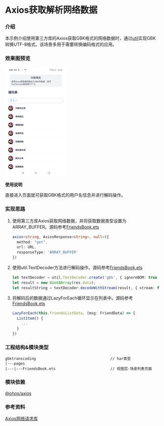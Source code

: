# Axios获取解析网络数据

### 介绍

本示例介绍使用第三方库的Axios获取GBK格式的网络数据时，通过[util](https://developer.huawei.com/consumer/cn/doc/harmonyos-references-V2/js-apis-util-0000001428062016-V2)实现GBK转换UTF-8格式。该场景多用于需要转换编码格式的应用。

### 效果图预览

<img src="../../screenshots/device/FriendsBook.jpeg" width="200">

**使用说明**

直接进入页面就可获取GBK格式的用户名信息并进行解码操作。

### 实现思路

1. 使用第三方库Axios获取网络数据，并将获取数据类型设置为ARRAY_BUFFER。源码参考[FriendsBook.ets](./src/main/ets/pages/FriendsBook.ets)
    ```typescript
    axios<string, AxiosResponse<string>, null>({
      method: "get",
      url: URL,
      responseType: 'ARRAY_BUFFER'
    })
    ```
2. 使用util.TextDecoder方法进行解码操作。源码参考[FriendsBook.ets](./src/main/ets/pages/FriendsBook.ets)
    ```typescript
    let textDecoder = util.TextDecoder.create('gbk', { ignoreBOM: true });
    let result = new Uint8Array(res.data);
    let resultString = textDecoder.decodeWithStream(result, { stream: false });
    ```
3. 将解码后的数据通过LazyForEach循环显示在列表中。源码参考[FriendsBook.ets](./src/main/ets/pages/FriendsBook.ets)
    ```typescript
    LazyForEach(this.friendsListData, (msg: FriendData) => {
      ListItem() {
        ...
      }
    })
    ```

### 工程结构&模块类型
   ```
   gbktranscoding                                  // har类型
   |---pages
   |---|---FriendsBook.ets                         // 视图层-场景列表页面
   ```

### 模块依赖

[@ohos/axios](https://gitee.com/openharmony-sig/axios)

### 参考资料

[Axios网络请求库](https://ohpm.openharmony.cn/#/cn/detail/@ohos%2Faxios)